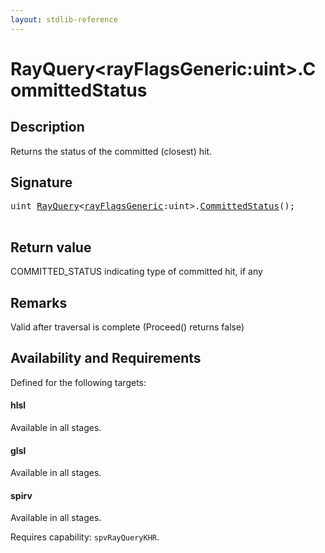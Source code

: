 ```yaml
---
layout: stdlib-reference
---
```


# RayQuery\<rayFlagsGeneric:uint\>\.CommittedStatus

## Description

Returns the status of the committed (closest) hit.



## Signature 

<pre>
<span class="code_keyword">uint</span> <a href="index.md" class="code_type">RayQuery</a>&lt;<a href="index.md#decl-rayFlagsGeneric" class="code_var">rayFlagsGeneric</a>:<span class="code_keyword">uint</span>&gt;.<a href="committedstatus-09.md">CommittedStatus</a>();

</pre>

## Return value
COMMITTED_STATUS indicating type of committed hit, if any

## Remarks
Valid after traversal is complete (Proceed() returns false)


## Availability and Requirements

Defined for the following targets:

#### hlsl
Available in all stages.

#### glsl
Available in all stages.

#### spirv
Available in all stages.

Requires capability: `spvRayQueryKHR`.



<script>
// Fix .md links to .html when on ReadTheDocs
if (window.location.hostname.includes('readthedocs') || 
    window.location.hostname.includes('rtfd.io')) {
  document.addEventListener('DOMContentLoaded', function() {
    const links = document.querySelectorAll('a');
    links.forEach(link => {
      const href = link.getAttribute('href');
      if (href && href.includes('.md')) {
        // This regex will handle .md links with or without fragment identifiers or query parameters
        link.href = link.href.replace(/(.+)\.md(#[^?]*)?(\?.*)?$/, '$1.html$2$3');
      }
    });
  });
}
</script>
